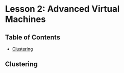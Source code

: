 # Lesson 2: Advanced Virtual Machines <!-- omit in toc -->

## Table of Contents <!-- omit in toc -->

- [Clustering](#clustering)

## Clustering
